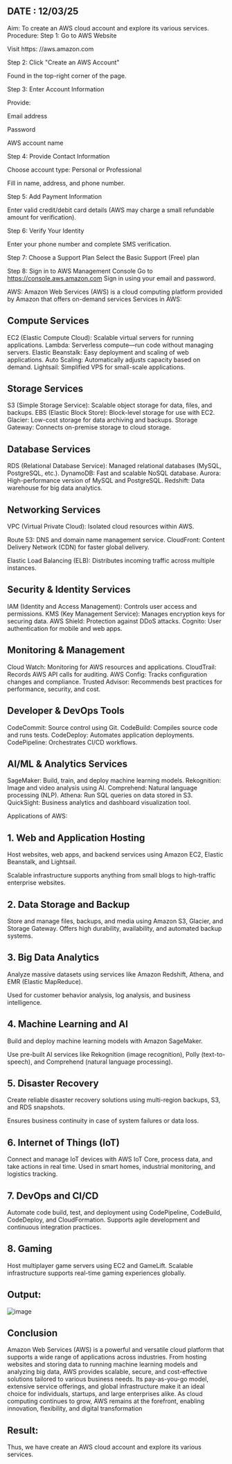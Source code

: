 ## DATE : 12/03/25
Aim:
 To create an AWS cloud account and explore its various services.
Procedure:
Step 1: Go to AWS Website

Visit https: //aws.amazon.com

Step 2: Click "Create an AWS Account"

Found in the top-right corner of the page.

Step 3: Enter Account Information

Provide:


Email address

Password

AWS account name

Step 4: Provide Contact Information

Choose account type: Personal or Professional


Fill in name, address, and phone number.

Step 5: Add Payment Information

Enter valid credit/debit card details (AWS may charge a small refundable amount for verification).

Step 6: Verify Your Identity

Enter your phone number and complete SMS verification.

Step 7: Choose a Support Plan
Select the Basic Support (Free) plan

Step 8: Sign in to AWS Management Console
Go to https://console.aws.amazon.com
Sign in using your email and password.

AWS:
Amazon Web Services (AWS) is a cloud computing platform provided by Amazon that offers on-demand services
Services in AWS:
## Compute Services
EC2 (Elastic Compute Cloud): Scalable virtual servers for running applications.
Lambda: Serverless compute—run code without managing servers.
Elastic Beanstalk: Easy deployment and scaling of web applications.
Auto Scaling: Automatically adjusts capacity based on demand.
Lightsail: Simplified VPS for small-scale applications.


## Storage Services
S3 (Simple Storage Service): Scalable object storage for data, files, and backups.
EBS (Elastic Block Store): Block-level storage for use with EC2.
Glacier: Low-cost storage for data archiving and backups.
Storage Gateway: Connects on-premise storage to cloud storage.

## Database Services
RDS (Relational Database Service): Managed relational databases (MySQL, PostgreSQL, etc.).
DynamoDB: Fast and scalable NoSQL database.
Aurora: High-performance version of MySQL and PostgreSQL.
Redshift: Data warehouse for big data analytics.


## Networking Services
VPC (Virtual Private Cloud): Isolated cloud resources within AWS.

Route 53: DNS and domain name management service.
CloudFront: Content Delivery Network (CDN) for faster global delivery.

Elastic Load Balancing (ELB): Distributes incoming traffic across multiple instances.


## Security & Identity Services
IAM (Identity and Access Management): Controls user access and permissions.
KMS (Key Management Service): Manages encryption keys for securing data.
AWS Shield: Protection against DDoS attacks.
Cognito: User authentication for mobile and web apps.


## Monitoring & Management
Cloud Watch: Monitoring for AWS resources and applications.
CloudTrail: Records AWS API calls for auditing.
AWS Config: Tracks configuration changes and compliance.
Trusted Advisor: Recommends best practices for performance, security, and cost.


## Developer & DevOps Tools
CodeCommit: Source control using Git.
CodeBuild: Compiles source code and runs tests.
CodeDeploy: Automates application deployments.
CodePipeline: Orchestrates CI/CD workflows.


## AI/ML & Analytics Services
SageMaker: Build, train, and deploy machine learning models.
Rekognition: Image and video analysis using AI.
Comprehend: Natural language processing (NLP).
Athena: Run SQL queries on data stored in S3.
QuickSight: Business analytics and dashboard visualization tool.

Applications of AWS:
## 1. Web and Application Hosting

Host websites, web apps, and backend services using Amazon EC2, Elastic Beanstalk, and Lightsail.

Scalable infrastructure supports anything from small blogs to high-traffic enterprise websites.


## 2. Data Storage and Backup
Store and manage files, backups, and media using Amazon S3, Glacier, and Storage Gateway.
Offers high durability, availability, and automated backup systems.


## 3. Big Data Analytics

Analyze massive datasets using services like Amazon Redshift, Athena, and EMR (Elastic MapReduce).


Used for customer behavior analysis, log analysis, and business intelligence.


## 4. Machine Learning and AI

Build and deploy machine learning models with Amazon SageMaker.

Use pre-built AI services like Rekognition (image recognition), Polly (text-to-speech), and Comprehend (natural language processing).


## 5. Disaster Recovery

Create reliable disaster recovery solutions using multi-region backups, S3, and RDS snapshots.

Ensures business continuity in case of system failures or data loss.


## 6. Internet of Things (IoT)
Connect and manage IoT devices with AWS IoT Core, process data, and take actions in real time.
Used in smart homes, industrial monitoring, and logistics tracking.


## 7. DevOps and CI/CD
Automate code build, test, and deployment using CodePipeline, CodeBuild, CodeDeploy, and CloudFormation.
Supports agile development and continuous integration practices.


## 8. Gaming
Host multiplayer game servers using EC2 and GameLift.
Scalable infrastructure supports real-time gaming experiences globally.

 ## Output:
 
![image](https://github.com/user-attachments/assets/2ff37988-3321-4ec0-b527-3ee9cffb3fa0)


## Conclusion  
Amazon Web Services (AWS) is a powerful and versatile cloud platform that supports a wide range of applications across industries. From hosting websites and storing data to running machine learning models and analyzing big data, AWS provides scalable, secure, and cost-effective solutions tailored to various business needs. Its pay-as-you-go model, extensive service offerings, and global infrastructure make it an ideal choice for individuals, startups, and large enterprises alike. As cloud computing continues to grow, AWS remains at the forefront, enabling innovation, flexibility, and digital transformation

## Result:
Thus, we have  create an AWS cloud account and explore its various services.









